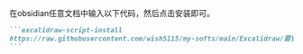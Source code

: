 在obsidian任意文档中输入以下代码，然后点击安装即可。

````md
```excalidraw-script-install
https://raw.githubusercontent.com/wish5115/my-softs/main/Excalidraw/要安装的脚本名.md
```
````
